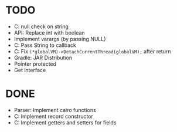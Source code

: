 # TODO
- C: null check on string
- API: Replace int with boolean
- Implement varargs (by passing NULL)
- C: Pass String to callback
- C: Fix `(*globalVM)->DetachCurrentThread(globalVM);` after return
- Gradle: JAR Distribution
- Pointer protected
- Get interface


# DONE
- Parser: Implement cairo functions
- C: Implement record constructor
- C: Implement getters and setters for fields
